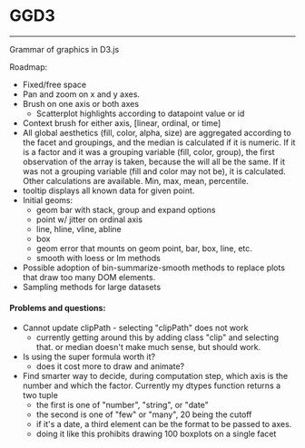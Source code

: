 # GGD3
---

Grammar of graphics in D3.js

Roadmap:

- Fixed/free space
- Pan and zoom on x and y axes.
- Brush on one axis or both axes
  - Scatterplot highlights according to datapoint value or id
- Context brush for either axis, [linear, ordinal, or time]
- All global aesthetics (fill, color, alpha, size) are aggregated according to the facet and groupings, and the median is calculated if it is numeric. If it is a factor and it was a grouping variable (fill, color, group), the first observation of the array is taken, because the will all be the same. If it was not a grouping variable (fill and color may not be), it is calculated. Other calculations are available. Min, max, mean, percentile. 
- tooltip displays all known data for given point.
- Initial geoms:
  - geom bar with stack, group and expand options
  - point w/ jitter on ordinal axis
  - line, hline, vline, abline
  - box
  - geom error that mounts on geom point, bar, box, line, etc.
  - smooth with loess or lm methods
- Possible adoption of bin-summarize-smooth methods to replace plots that draw too many DOM elements.
- Sampling methods for large datasets

#### Problems and questions:

- Cannot update clipPath - selecting "clipPath" does not work
  - currently getting around this by adding class "clip" and selecting that.
or median doesn't make much sense, but should work.
- Is using the super formula worth it? 
  - does it cost more to draw and animate?
- Find smarter way to decide, during computation step, which axis is the number and which the factor. Currently my dtypes function returns a two tuple
  - the first is one of "number", "string", or "date"
  - the second is one of "few" or "many", 20 being the cutoff
  - if it's a date, a third element can be the format to be passed to axes.
  - doing it like this prohibits drawing 100 boxplots on a single facet